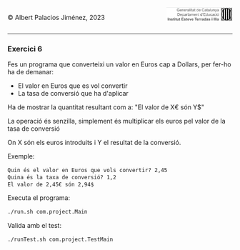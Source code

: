 <div style="display: flex; width: 100%;">
    <div style="flex: 1; padding: 0px;">
        <p>© Albert Palacios Jiménez, 2023</p>
    </div>
    <div style="flex: 1; padding: 0px; text-align: right;">
        <img src="../../assets/ieti.png" height="32" alt="Logo de IETI" style="max-height: 32px;">
    </div>
</div>
<hr/>

### Exercici 6

Fes un programa que converteixi un valor en Euros cap a Dollars, per fer-ho ha de demanar:

* El valor en Euros que es vol convertir
* La tasa de conversió que ha d'aplicar

Ha de mostrar la quantitat resultant com a: "El valor de X€ són Y$"

La operació és senzilla, simplement és multiplicar els euros pel valor de la tasa de conversió

On X són els euros introduits i Y el resultat de la conversió.

Exemple:
```text
Quin és el valor en Euros que vols convertir? 2,45
Quina és la taxa de conversió? 1,2
El valor de 2,45€ són 2,94$
```

Executa el programa:
```bash
./run.sh com.project.Main
```

Valida amb el test:
```bash
./runTest.sh com.project.TestMain
```
